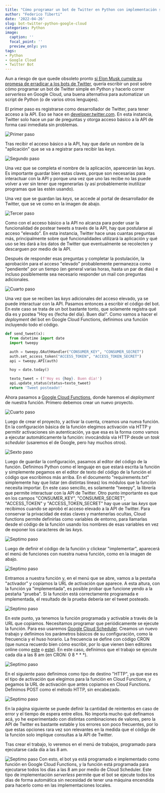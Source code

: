 ```yaml
---
title: "Cómo programar un bot de Twitter en Python con implementación serverless en Google Cloud"
author: "Federico Tiberti"
date: '2022-04-26'
slug: bot-twitter-python-google-cloud
categories: Python
image:
  caption: ''
  focal_point: ''
  preview_only: yes
tags:
- Python
- Google Cloud
- Twitter Bot
---
```


Aun a riesgo de que quede obsoleto pronto [si Elon Musk cumple su promesa de erradicar a los bots de Twitter](https://www.elfinanciero.com.mx/tech/2022/04/25/adios-a-los-bots-elon-musk-reafirma-que-buscara-desaparecer-el-spam-tras-compra-de-twitter/), quería escribir un post sobre cómo programar un bot de Twitter simple en Python y hacerlo correr *serverless* en Google Cloud, una buena alternativa para automatizar un script de Python (o de varios otros lenguajes).

El primer paso es registrarse como desarrollador de Twitter, para tener acceso a la API. Eso se hace en [developer.twitter.com](https://developer.twitter.com/). En esta instancia, Twitter solo hace un par de preguntas y otorga acceso básico a la API de forma casi inmediata sin problemas.

![Primer paso](images/essential_access_step_1.png)

Tras recibir el acceso básico a la API, hay que darle un nombre de la "aplicación" que se va a registrar para recibir las *keys*. 

![Segundo paso](images/get_keys_step_2.png)

Una vez que se completa el nombre de la aplicación, aparecerán las *keys*. Es importante guardar bien estas claves, porque son necesarias para interactuar con la API y porque una vez que uno las recibe no las puede volver a ver sin tener que regenerarlas (y así probablemente inutilizar programas que las estén usando).

Una vez que se guardan las *keys*, se accede al portal de desarrollador de Twitter, que se ve como en la imagen de abajo.

![Tercer paso](images/developer_portal_essential_step_3.png)

Como con el acceso básico a la API no alcanza para poder usar la funcionalidad de postear tweets a través de la API, hay que postularse al acceso "elevado". En esta instancia, Twitter hace unas cuantas preguntas más, principalmente sobre qué funcionalidades utilizará la aplicación y qué uso se les dará a los datos de Twitter que eventualmente se recolecten y descarguen por medio de la API. 

Después de responder esas preguntas y completar la postulación, la aprobación para el acceso "elevado" probablemente permanezca como "pendiente" por un tiempo (en general varias horas, hasta un par de días) e incluso posiblemente sea necesario responder un mail con preguntas adicionales.


![Cuarto paso](images/elevated_access_pending_step_4.png)

Una vez que se reciben las *keys* adicionales del acceso elevado, ya se puede interactuar con la API. Pasamos entonces a escribir el código del bot. En este caso se trata de un bot bastante tonto, que solamente registra qué día es y postea "Hoy es {fecha del día}. Buen día!". Como vamos a hacer el *deployment* del bot en Google Cloud Functions, definimos una función incluyendo todo el código.


```python
def send_tweet(x):
  from datetime import date
  import tweepy

  auth = tweepy.OAuthHandler("CONSUMER_KEY", "CONSUMER_SECRET")
  auth.set_access_token("ACCESS_TOKEN", "ACCESS_TOKEN_SECRET")
  api = tweepy.API(auth)

  hoy = date.today()

  texto_tweet = (f'Hoy es {hoy}. Buen día!')
  api.update_status(status=texto_tweet)
  return 'Tweet posteado!'
```

Ahora pasamos a [Google Cloud Functions](https://console.cloud.google.com/functions?hl=es), donde haremos el *deployment* de nuestra función. Primero debemos crear un nuevo proyecto.

![Cuarto paso](images/crear_proyecto_cloud_functions_step_5.png)

Luego de crear el proyecto, y activar la cuenta, creamos una nueva función. En la configuración básica de la función elegimos activación via HTTP y permitir activaciones sin autenticación, ya que esa es la forma como vamos a ejecutar automáticamente la función: invocándola via HTTP desde un *task scheduler* (usaremos el de Google, pero hay muchos otros).

![Sexto paso](images/basic_settings_function_step_6.png)

Luego de guardar la configuración, pasamos al editor del código de la función. Definimos Python como el lenguaje en que estará escrita la función y simplemente pegamos en el editor de texto del código de la función el código que escribimos más arriba. En el documento "requirements.txt" simplemente hay que listar (en distintas líneas) los módulos que la función necesita importar. En este caso sencillo, es solamente "tweepy", la librería que permite interactuar con la API de Twitter. Otro punto importante es que en los campos "CONSUMER_KEY", "CONSUMER_SECRET", "ACCESS_TOKEN" y "ACCESS_TOKEN_SECRET" hay que usar las *keys* que recibimos cuando se aprobó el acceso elevado a la API de Twitter. Para conservar la privacidad de estas claves y mantenerlas ocultas, Cloud functions permite definirlas como variables de entorno, para llamarlas desde el código de la función usando los nombres de esas variables en vez de exponer los caracteres de las *keys*.

![Septimo paso](images/codigo_funcion_step_7.png)

Luego de definir el código de la función y clickear "implementar", aparecerá el menú de funciones con nuestra nueva función, como en la imagen de abajo. 

![Septimo paso](images/menu_funciones_step_8.png)

Entramos a nuestra función y, en el menú que se abre, vamos a la pestaña "activador" y copiamos la URL de activación que aparece. A esta altura, con la función ya "implementada", es posible probar que funcione yendo a la pestaña "prueba". Si la función está correctamente programada e implementada, el resultado de la prueba debería ser el tweet posteado.


![Septimo paso](images/url_activacion_step_9.png)

En este punto, ya tenemos la función programada y activable a través de la URL que copiamos. Necesitamos programar que periódicamente se ejecute la función. Para eso usaremos [Google Cloud Scheduler](https://cloud.google.com/scheduler?hl=es). Creamos un nuevo trabajo y definimos los parámetros básicos de su configuración, como la frecuencia y el huso horario. La frecuencia se define con código CRON (que nunca recuerdo bien cómo escribir, por lo que vienen bien editores online como [este](https://crontab.cronhub.io/) o [este](https://crontab.guru/)). En este caso, definimos que el trabajo se ejecute cada día a las 8 am (en CRON: 0 8 * * *).


![Septimo paso](images/setup_cron_job_step_10.png)

En el siguiente paso definimos como tipo de destino "HTTP", ya que ese es el tipo de activación que elegimos para la función en Cloud Functions, y pegamos la URL de activación que antes copiamos en Cloud Functions. Definimos POST como el método HTTP, sin encabezado.

![Septimo paso](images/setup_cron_job_2_step_11.png)

En la página siguiente se puede definir la cantidad de reintentos en caso de error y el tiempo de espera entre ellos. No importa mucho qué definamos acá, yo he experimentado con distintas combinaciones de valores, pero la API de Twitter es bastante estable y los errores son poco frecuentes, por lo que estas opciones rara vez son relevantes en la medida que el código de la función solo implique consultas a la API de Twitter.

Tras crear el trabajo, lo veremos en el menú de trabajos, programado para ejecutarse cada día a las 8 am.

![Septimo paso](images/cloud_scheduler_menu_step_12.png)
Con esto, el bot ya está programado e implementado como función en Google Cloud Functions, y la función está programada para ejecutarse todos los días a las 8 am por medio de Cloud Scheduler. Este tipo de implementación *serverless* permite que el bot se ejecute todos los días de forma automática sin necesidad de tener una máquina encendida para hacerlo como en las implementaciones locales.









